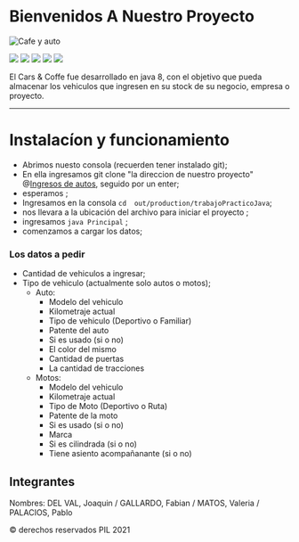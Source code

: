 # Bienvenidos A Nuestro Proyecto
![](https://images-platform.99static.com/LeW2M5dU3P9GiHfj_jpaJ3jD1Gs=/500x500/top/smart/99designs-contests-attachments/57/57057/attachment_57057709 "Cafe y auto")

![](https://img.shields.io/github/stars/pandao/editor.md.svg) ![](https://img.shields.io/github/forks/pandao/editor.md.svg) ![](https://img.shields.io/github/tag/pandao/editor.md.svg) ![](https://img.shields.io/github/release/pandao/editor.md.svg) ![](https://img.shields.io/github/issues/pandao/editor.md.svg)


El Cars & Coffe fue desarrollado en java 8, con el objetivo que pueda almacenar los vehiculos que ingresen en su stock de su negocio, empresa o proyecto.

------------

# Instalacíon y funcionamiento
- Abrimos nuesto consola (recuerden tener instalado git);
- En ella ingresamos git clone "la direccion de nuestro proyecto" @[Ingresos  de autos](https://github.com/111070PabloPalacios/trabajoPracticoJava "Ingresos  de autos"), seguido por un enter;
- esperamos ;
- Ingresamos en la consola `cd  out/production/trabajoPracticoJava`;
- nos llevara a la ubicación  del archivo para iniciar el proyecto ;
- ingresamos   `java Principal` ;
- comenzamos a cargar los datos;
### Los datos a pedir
- Cantidad de vehiculos a ingresar;
- Tipo de vehiculo (actualmente solo autos o motos);
  - Auto:
    - Modelo del vehiculo
    - Kilometraje actual
    - Tipo de vehiculo (Deportivo o Familiar)
    - Patente del auto
    - Si es usado (si o no)
    - El color del mismo
    - Cantidad de puertas
    - La cantidad de tracciones
  - Motos:
    - Modelo del vehiculo
    - Kilometraje actual
    - Tipo de Moto (Deportivo o Ruta)
    - Patente de la moto
    - Si es usado (si o no)
    - Marca
    - Si es cilindrada (si o no)
    - Tiene asiento acompañanante (si o no)

## Integrantes
Nombres: DEL VAL, Joaquin / GALLARDO, Fabian / MATOS, Valeria / PALACIOS, Pablo

&copy; derechos reservados PIL 2021
